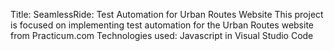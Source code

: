 Title: SeamlessRide: Test Automation for Urban Routes Website
This project is focused on implementing test automation for the Urban Routes website from Practicum.com
Technologies used: Javascript in Visual Studio Code
